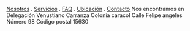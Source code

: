 [Nosotros](./nosotros.md) . [Servicios](./servicios.md) . [FAQ](FAQ.md) . [Ubicación](ubicacion.md) . [Contacto](./contacto.md)
Nos encontramos en 
Delegación Venustiano Carranza 
Colonia caracol 
Calle Felipe angeles 
Número 98 
Código postal 15630 
